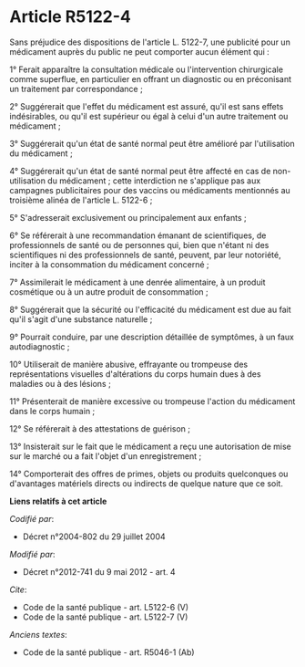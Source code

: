 # Article R5122-4

Sans préjudice des dispositions de l'article L. 5122-7, une publicité pour un médicament auprès du public ne peut comporter
aucun élément qui : 

1° Ferait apparaître la consultation médicale ou l'intervention chirurgicale comme superflue, en particulier en offrant un
diagnostic ou en préconisant un traitement par correspondance ; 

2° Suggérerait que l'effet du médicament est assuré, qu'il est sans effets indésirables, ou qu'il est supérieur ou égal à
celui d'un autre traitement ou médicament ; 

3° Suggérerait qu'un état de santé normal peut être amélioré par l'utilisation du médicament ; 

4° Suggérerait qu'un état de santé normal peut être affecté en cas de non-utilisation du médicament ; cette interdiction ne
s'applique pas aux campagnes publicitaires pour des vaccins ou médicaments mentionnés au troisième alinéa de l'article L.
5122-6 ; 

5° S'adresserait exclusivement ou principalement aux enfants ; 

6° Se référerait à une recommandation émanant de scientifiques, de professionnels de santé ou de personnes qui, bien que
n'étant ni des scientifiques ni des professionnels de santé, peuvent, par leur notoriété, inciter à la consommation du
médicament concerné ; 

7° Assimilerait le médicament à une denrée alimentaire, à un produit cosmétique ou à un autre produit de consommation ; 

8° Suggérerait que la sécurité ou l'efficacité du médicament est due au fait qu'il s'agit d'une substance naturelle ; 

9° Pourrait conduire, par une description détaillée de symptômes, à un faux autodiagnostic ; 

10° Utiliserait de manière abusive, effrayante ou trompeuse des représentations visuelles d'altérations du corps humain dues
à des maladies ou à des lésions ; 

11° Présenterait de manière excessive ou trompeuse l'action du médicament dans le corps humain ; 

12° Se référerait à des attestations de guérison ; 

13° Insisterait sur le fait que le médicament a reçu une autorisation de mise sur le marché ou a fait l'objet d'un
enregistrement ; 

14° Comporterait des offres de primes, objets ou produits quelconques ou d'avantages matériels directs ou indirects de
quelque nature que ce soit.

**Liens relatifs à cet article**

_Codifié par_:

  - Décret n°2004-802 du 29 juillet 2004

_Modifié par_:

  - Décret n°2012-741 du 9 mai 2012 - art. 4

_Cite_:

  - Code de la santé publique - art. L5122-6 (V)
  - Code de la santé publique - art. L5122-7 (V)

_Anciens textes_:

  - Code de la santé publique - art. R5046-1 (Ab)
